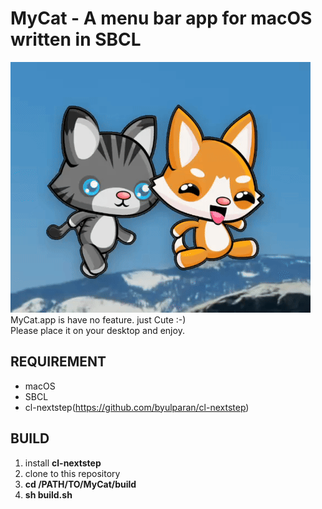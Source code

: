 # MyCat - A menu bar app for macOS written in SBCL

![Preview](images/preview.gif)  
MyCat.app is have no feature. just Cute :-)  
Please place it on your desktop and enjoy.


## REQUIREMENT
- macOS
- SBCL
- cl-nextstep(https://github.com/byulparan/cl-nextstep)


## BUILD
1. install **cl-nextstep**
2. clone to this repository
3. **cd /PATH/TO/MyCat/build**
4. **sh build.sh**
